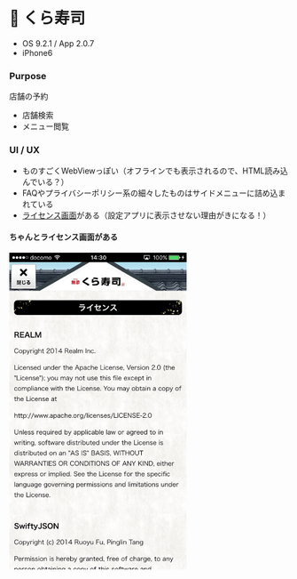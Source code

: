 # 🍣 くら寿司

* OS 9.2.1 / App 2.0.7
* iPhone6

### Purpose
店舗の予約
* 店舗検索
* メニュー閲覧

### UI / UX
* ものすごくWebViewっぽい（オフラインでも表示されるので、HTML読み込んでいる？）
* FAQやプライバシーポリシー系の細々したものはサイドメニューに詰め込まれている
* [ライセンス画面](#kura_license)がある（設定アプリに表示させない理由がきになる！）

#### <a name="kura_license">ちゃんとライセンス画面がある</a>
<img src="https://github.com/mafmoff/100Apps/blob/master/Resources/Images/Kura_1.jpg" width="320px">
